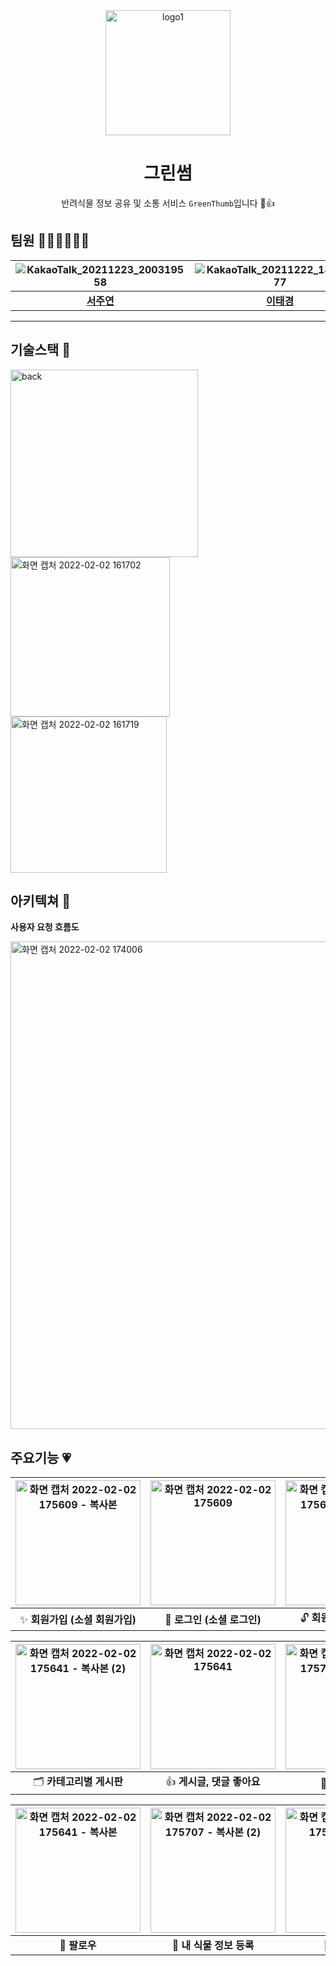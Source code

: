 <div align="center">
  <img width="200" alt="logo1" src="https://user-images.githubusercontent.com/84673603/152112123-a8debf10-b6b1-47d9-b981-8a14a8f1dca5.png">
  
  # 그린썸
  반려식물 정보 공유 및 소통 서비스 `GreenThumb`입니다 🌱👍
</div>

## 팀원 👩‍👧‍👧👨‍👧‍👧
|![KakaoTalk_20211223_200319558](https://user-images.githubusercontent.com/84673603/147334216-3b700ac1-d752-4c74-85e7-a80788f07923.png)|![KakaoTalk_20211222_184537177](https://user-images.githubusercontent.com/85170623/147072959-24bf07d0-24d6-4785-b1af-5646c3223a6e.png)|![KakaoTalk_20211222_180456286](https://user-images.githubusercontent.com/85170623/147072823-c1fbed53-4662-4bf5-baab-7f671e1d9e16.png)|![KakaoTalk_20211222_180943652](https://user-images.githubusercontent.com/85170623/147072850-84d4b5b8-9094-41dc-845e-65da7f9e004e.png)|![KakaoTalk_20211223_212530537](https://user-images.githubusercontent.com/84673603/147334357-5be40f85-f286-4ed5-9134-309ab03428e9.png)|![KakaoTalk_20211223_213126057](https://user-images.githubusercontent.com/84673603/147334524-50b95df1-9d0b-4c1a-9749-1a1bf371eadf.png)|
|:---:|:---:|:---:|:---:|:---:|:---:|
|[**서주연**](https://github.com/do-oni)|[**이태경**](https://github.com/gaetaegoo)|[**정은진**](https://github.com/bingbong-party)|[**최해림**](https://github.com/choihaerim)|[**박서은**](https://github.com/westsi1ver)|[**유영훈**](https://github.com/yyhhha)|
---

## 기술스택 🌈
<img width="300" alt="back" src="https://user-images.githubusercontent.com/84673603/152118318-388ddaac-f3f8-483a-9c57-8096e8c9bf5d.png"> <img width="255" alt="화면 캡처 2022-02-02 161702" src="https://user-images.githubusercontent.com/84673603/152118421-96d8cd74-4f24-4b7d-aeb6-38378a4e87f0.png"> <img width="250" alt="화면 캡처 2022-02-02 161719" src="https://user-images.githubusercontent.com/84673603/152118438-fcfb63c0-8e97-4e33-a514-72ddd21fbd7b.png">

## 아키텍쳐 🌟
**사용자 요청 흐름도**

<img width="780" alt="화면 캡처 2022-02-02 174006" src="https://user-images.githubusercontent.com/84673603/152120438-29069a52-1f15-4ffa-80c9-1bc1f414d60a.png">

## 주요기능 💗
|<img width="200" alt="화면 캡처 2022-02-02 175609 - 복사본" src="https://user-images.githubusercontent.com/84673603/152123640-3016d2a5-8c83-4e30-83f2-7871b6ebf7b2.png">|<img width="200" alt="화면 캡처 2022-02-02 175609" src="https://user-images.githubusercontent.com/84673603/152123971-26c610b9-ba92-41f0-931a-da91faddff8e.png">|<img width="200" alt="화면 캡처 2022-02-02 175609 - 복사본 (2)" src="https://user-images.githubusercontent.com/84673603/152127973-473a340f-6bfc-4386-b49a-a0f4bf8c7daa.png">|
|:---:|:---:|:---:|
|✨ **회원가입 (소셜 회원가입)**|🔐 **로그인 (소셜 로그인)**|🔓 **회원, 식물 정보 수정**|

|<img width="200" alt="화면 캡처 2022-02-02 175641 - 복사본 (2)" src="https://user-images.githubusercontent.com/84673603/152125324-ec045c95-d4d6-4368-ac96-691bd343e1a5.png">|<img width="200" alt="화면 캡처 2022-02-02 175641" src="https://user-images.githubusercontent.com/84673603/152125351-47e80aac-81e5-4da0-8a75-78970d382ce9.png">|<img width="200" alt="화면 캡처 2022-02-02 175707 - 복사본 (2)" src="https://user-images.githubusercontent.com/84673603/152125374-112549b2-14a6-42ae-abfc-2cb6e09db537.png">|
|:---:|:---:|:---:|
|🗂 **카테고리별 게시판**|👍 **게시글, 댓글 좋아요**|🔎 **식물 MBTI**|

|<img width="200" alt="화면 캡처 2022-02-02 175641 - 복사본" src="https://user-images.githubusercontent.com/84673603/152128047-96baf764-d200-459f-9269-3bc8e0ead992.png">|<img width="200" alt="화면 캡처 2022-02-02 175707 - 복사본 (2)" src="https://user-images.githubusercontent.com/84673603/152126869-fc462b65-873b-45db-bf98-3ff2b3f1b7cf.png">|<img width="200" alt="화면 캡처 2022-02-02 175707 - 복사본" src="https://user-images.githubusercontent.com/84673603/152126990-4c829f0a-ea64-4da5-b145-26f058231adb.png">|
|:---:|:---:|:---:|
|💚 **팔로우**|🌱 **내 식물 정보 등록**|🏥 **식물 병원**|
